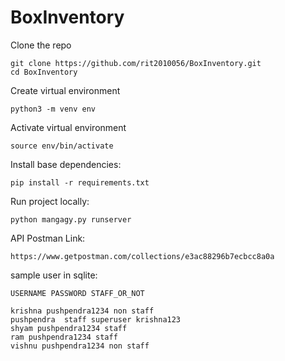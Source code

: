 # BoxInventory

Clone the repo
```
git clone https://github.com/rit2010056/BoxInventory.git
cd BoxInventory
```

Create virtual environment
```
python3 -m venv env
```

Activate virtual environment
```
source env/bin/activate
```

Install base dependencies:

```
pip install -r requirements.txt
```

Run project locally:
```
python mangagy.py runserver
```

API Postman Link:
```
https://www.getpostman.com/collections/e3ac88296b7ecbcc8a0a
```

sample user in sqlite:
```
USERNAME PASSWORD STAFF_OR_NOT

krishna pushpendra1234 non staff
pushpendra  staff superuser krishna123
shyam pushpendra1234 staff
ram pushpendra1234 staff
vishnu pushpendra1234 non staff
```
